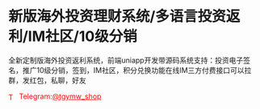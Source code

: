# 新版海外投资理财系统/多语言投资返利/IM社区/10级分销

全新定制版海外投资返利系统，前端uniapp开发带源码系统支持：投资电子签名，推广10级分销，签到，IM社区，积分兑换功能在线IM三方付费接口可以拉群，发红包，私聊，好友<br>


<p style="color: red;"><img src="https://cdn-icons-png.flaticon.com/512/2111/2111646.png" alt="Telegram Icon" style="width: 16px; vertical-align: middle; margin-right: 5px;">Telegram:<a href="https://t.me/tgymw_shop" style="color: red;">@tgymw_shop</a></p>
